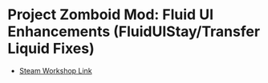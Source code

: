 # Project Zomboid Mod: Fluid UI Enhancements (FluidUIStay/Transfer Liquid Fixes)

* [Steam Workshop Link](https://steamcommunity.com/sharedfiles/filedetails/?id=3390291442)

